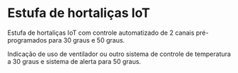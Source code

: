 # Estufa de hortaliças IoT
Estufa de hortaliças IoT com controle automatizado de 2 canais pré-programados para 30 graus e 50 graus.

Indicação de uso de ventilador ou outro sistema de controle de temperatura a 30 graus e sistema de alerta para 50 graus.
